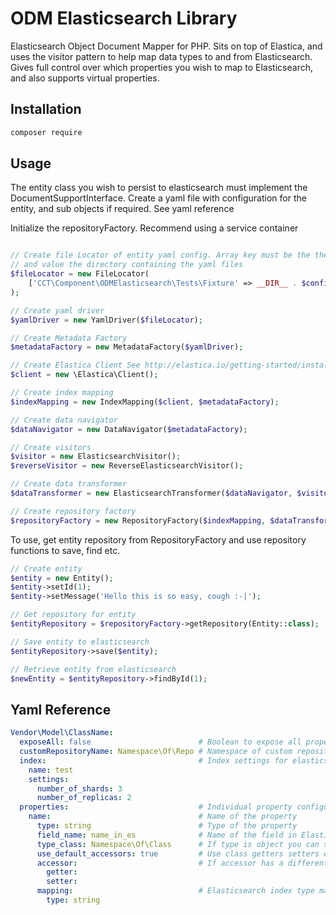 # ODM Elasticsearch Library

Elasticsearch Object Document Mapper for PHP. Sits on top of Elastica, and uses the visitor pattern to help map
data types to and from Elasticsearch. Gives full control over which properties you wish to map to Elasticsearch, and also
supports virtual properties. 

## Installation

```bash
composer require 
```


## Usage
The entity class you wish to persist to elasticsearch must implement the DocumentSupportInterface. 
Create a yaml file with configuration for the entity, and sub objects if required. See yaml reference 

Initialize the repositoryFactory. Recommend using a service container
```php

// Create file Locator of entity yaml config. Array key must be the the namespace of entity 
// and value the directory containing the yaml files 
$fileLocator = new FileLocator(
    ['CCT\Component\ODMElasticsearch\Tests\Fixture' => __DIR__ . $configDir]
);

// Create yaml driver
$yamlDriver = new YamlDriver($fileLocator);

// Create Metadata Factory
$metadataFactory = new MetadataFactory($yamlDriver);

// Create Elastica Client See http://elastica.io/getting-started/installation.html
$client = new \Elastica\Client();

// Create index mapping
$indexMapping = new IndexMapping($client, $metadataFactory);

// Create data navigator
$dataNavigator = new DataNavigator($metadataFactory);

// Create visitors
$visitor = new ElasticsearchVisitor();
$reverseVisitor = new ReverseElasticsearchVisitor();

// Create data transformer
$dataTransformer = new ElasticsearchTransformer($dataNavigator, $visitor, $reverseVisitor);

// Create repository factory
$repositoryFactory = new RepositoryFactory($indexMapping, $dataTransformer, $metadataFactory);
```

To use, get entity repository from RepositoryFactory and use repository functions to save, find etc.
 
```php
// Create entity
$entity = new Entity();
$entity->setId(1);
$entity->setMessage('Hello this is so easy, cough :-|');

// Get repository for entity
$entityRepository = $repositoryFactory->getRepository(Entity::class);

// Save entity to elasticsearch
$entityRepository->save($entity);

// Retrieve entity from elasticsearch 
$newEntity = $entityRepository->findById(1);

```

## Yaml Reference
```yaml
Vendor\Model\ClassName:
  exposeAll: false                        # Boolean to expose all properties or just configured ones (optional) default: false
  customRepositoryName: Namespace\Of\Repo # Namespace of custom repository (optional) default: ElasticsearchRepository
  index:                                  # Index settings for elasticsearch, see https://www.elastic.co/guide/en/elasticsearch/reference/2.4/index-modules.html (required for toplevel objects).
    name: test          
    settings:
      number_of_shards: 3
      number_of_replicas: 2
  properties:                             # Individual property configuration
    name:                                 # Name of the property 
      type: string                        # Type of the property
      field_name: name_in_es              # Name of the field in Elasticsearch that will store the property value. Leave empty to use property name  
      type_class: Namespace\Of\Class      # If type is object you can set the type_class it will 
      use_default_accessors: true         # Use class getters setters eg getPropertyName 
      accessor:                           # If accessor has a different setter and get name set them here
        getter:
        setter:
      mapping:                            # Elasticsearch index type mapping for initial creation of index.
        type: string
```
